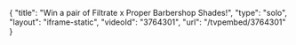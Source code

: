 {
    "title": "Win a pair of Filtrate x Proper Barbershop Shades!",
    "type": "solo",
    "layout": "iframe-static",
    "videoId": "3764301",
    "url": "\/tvpembed\/3764301"
}